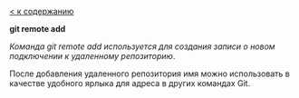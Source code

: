 [< к содержанию](./readme.md)

**git remote add** 

*Команда git remote add используется для создания записи о новом подключении к удаленному репозиторию*.

После добавления удаленного репозитория имя
можно использовать в качестве удобного ярлыка для адреса
в других командах Git.